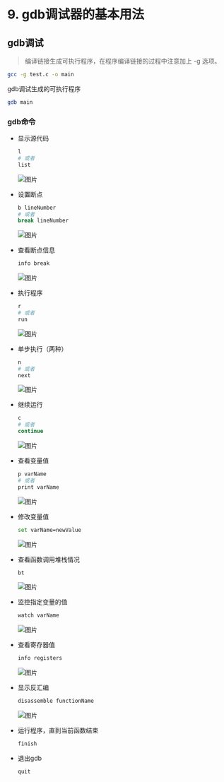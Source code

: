 # 9. gdb调试器的基本用法

## gdb调试
>编译链接生成可执行程序，在程序编译链接的过程中注意加上 -g 选项。
```bash
gcc -g test.c -o main
```
gdb调试生成的可执行程序
```bash
gdb main
```
### gdb命令
* 显示源代码
  ```bash
  l
  # 或者
  list
  ```
  ![图片](http://img.cdn.sugarat.top/mdImg/MTU3NzkzMDU3MzQzMA==577930573430)
* 设置断点
  ```bash
  b lineNumber
  # 或者
  break lineNumber
  ```
  ![图片](http://img.cdn.sugarat.top/mdImg/MTU3NzkzMDY3Mjg0NQ==577930672845)
* 查看断点信息
  ```bash
  info break
  ```
  ![图片](http://img.cdn.sugarat.top/mdImg/MTU3NzkzMTE5MzcxMQ==577931193711)
* 执行程序
  ```bash
  r
  # 或者
  run
  ```
  ![图片](http://img.cdn.sugarat.top/mdImg/MTU3NzkzMTE2NDc1NA==577931164754)
* 单步执行（两种）
  ```bash
  n
  # 或者
  next
  ```
  ![图片](http://img.cdn.sugarat.top/mdImg/MTU3NzkzMTI3MzMxMg==577931273313)
* 继续运行
  ```bash
  c
  # 或者
  continue
  ```
  ![图片](http://img.cdn.sugarat.top/mdImg/MTU3NzkzMTUyMDE4MA==577931520180)

* 查看变量值
  ```bash
  p varName
  # 或者
  print varName
  ```
  ![图片](http://img.cdn.sugarat.top/mdImg/MTU3NzkzMDg4NDM4NQ==577930884385)
* 修改变量值
  ```bash
  set varName=newValue
  ```
  ![图片](http://img.cdn.sugarat.top/mdImg/MTU3NzkzMjQ4MjkwNg==577932482906)
* 查看函数调用堆栈情况
  ```bash
  bt 
  ```
  ![图片](http://img.cdn.sugarat.top/mdImg/MTU3NzkzMTgzNzg1Mg==577931837852)

* 监控指定变量的值
  ```bash
  watch varName
  ```
  ![图片](http://img.cdn.sugarat.top/mdImg/MTU3Nzk1ODkwNjI1Mg==577958906252)
* 查看寄存器值
  ```bash
  info registers
  ```
  ![图片](http://img.cdn.sugarat.top/mdImg/MTU3NzkzMjI3MDU3Mw==577932270573)
* 显示反汇编
  ```bash
  disassemble functionName
  ```
  ![图片](http://img.cdn.sugarat.top/mdImg/MTU3NzkzMjIwNjY0MA==577932206640)
* 运行程序，直到当前函数结束
  ```bash
  finish
  ```
* 退出gdb
  ```bash
  quit
  ```
